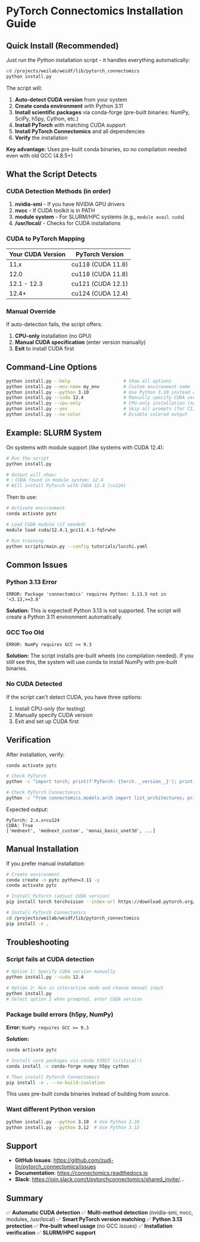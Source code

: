 # PyTorch Connectomics Installation Guide

## Quick Install (Recommended)

Just run the Python installation script - it handles everything automatically:

```bash
cd /projects/weilab/weidf/lib/pytorch_connectomics
python install.py
```

The script will:
1. **Auto-detect CUDA version** from your system
2. **Create conda environment** with Python 3.11
3. **Install scientific packages** via conda-forge (pre-built binaries: NumPy, SciPy, h5py, Cython, etc.)
4. **Install PyTorch** with matching CUDA support
5. **Install PyTorch Connectomics** and all dependencies
6. **Verify** the installation

**Key advantage:** Uses pre-built conda binaries, so no compilation needed even with old GCC (4.8.5+)

## What the Script Detects

### CUDA Detection Methods (in order)

1. **nvidia-smi** - If you have NVIDIA GPU drivers
2. **nvcc** - If CUDA toolkit is in PATH
3. **module system** - For SLURM/HPC systems (e.g., `module avail cuda`)
4. **/usr/local/** - Checks for CUDA installations

### CUDA to PyTorch Mapping

| Your CUDA Version | PyTorch Version |
|-------------------|-----------------|
| 11.x | cu118 (CUDA 11.8) |
| 12.0 | cu118 (CUDA 11.8) |
| 12.1 - 12.3 | cu121 (CUDA 12.1) |
| 12.4+ | cu124 (CUDA 12.4) |

### Manual Override

If auto-detection fails, the script offers:
1. **CPU-only** installation (no GPU)
2. **Manual CUDA specification** (enter version manually)
3. **Exit** to install CUDA first

## Command-Line Options

```bash
python install.py --help                    # Show all options
python install.py --env-name my_env         # Custom environment name
python install.py --python 3.10             # Use Python 3.10 instead of 3.11
python install.py --cuda 12.4               # Manually specify CUDA version
python install.py --cpu-only                # CPU-only installation (no GPU)
python install.py --yes                     # Skip all prompts (for CI/CD)
python install.py --no-color                # Disable colored output
```

## Example: SLURM System

On systems with module support (like systems with CUDA 12.4):

```bash
# Run the script
python install.py

# Output will show:
# ℹ CUDA found in module system: 12.4
# Will install PyTorch with CUDA 12.4 (cu124)
```

Then to use:
```bash
# Activate environment
conda activate pytc

# Load CUDA module (if needed)
module load cuda/12.4.1_gcc11.4.1-fq5rwhn

# Run training
python scripts/main.py --config tutorials/lucchi.yaml
```

## Common Issues

### Python 3.13 Error

```
ERROR: Package 'connectomics' requires Python: 3.13.5 not in '<3.13,>=3.8'
```

**Solution:** This is expected! Python 3.13 is not supported. The script will create a Python 3.11 environment automatically.

### GCC Too Old

```
ERROR: NumPy requires GCC >= 9.3
```

**Solution:** The script installs pre-built wheels (no compilation needed). If you still see this, the system will use conda to install NumPy with pre-built binaries.

### No CUDA Detected

If the script can't detect CUDA, you have three options:
1. Install CPU-only (for testing)
2. Manually specify CUDA version
3. Exit and set up CUDA first

## Verification

After installation, verify:

```bash
conda activate pytc

# Check PyTorch
python -c "import torch; print(f'PyTorch: {torch.__version__}'); print(f'CUDA: {torch.cuda.is_available()}')"

# Check PyTorch Connectomics
python -c "from connectomics.models.arch import list_architectures; print(list_architectures())"
```

Expected output:
```
PyTorch: 2.x.x+cu124
CUDA: True
['mednext', 'mednext_custom', 'monai_basic_unet3d', ...]
```

## Manual Installation

If you prefer manual installation:

```bash
# Create environment
conda create -n pytc python=3.11 -y
conda activate pytc

# Install PyTorch (adjust CUDA version)
pip install torch torchvision --index-url https://download.pytorch.org/whl/cu124

# Install PyTorch Connectomics
cd /projects/weilab/weidf/lib/pytorch_connectomics
pip install -e .
```

## Troubleshooting

### Script fails at CUDA detection

```bash
# Option 1: Specify CUDA version manually
python install.py --cuda 12.4

# Option 2: Run in interactive mode and choose manual input
python install.py
# Select option 2 when prompted, enter CUDA version
```

### Package build errors (h5py, NumPy)

**Error:** `NumPy requires GCC >= 9.3`

**Solution:**
```bash
conda activate pytc

# Install core packages via conda FIRST (critical!)
conda install -c conda-forge numpy h5py cython

# Then install PyTorch Connectomics
pip install -e . --no-build-isolation
```

This uses pre-built conda binaries instead of building from source.

### Want different Python version

```bash
python install.py --python 3.10  # Use Python 3.10
python install.py --python 3.12  # Use Python 3.12
```

## Support

- **GitHub Issues**: https://github.com/zudi-lin/pytorch_connectomics/issues
- **Documentation**: https://connectomics.readthedocs.io
- **Slack**: https://join.slack.com/t/pytorchconnectomics/shared_invite/...

## Summary

✅ **Automatic CUDA detection**
✅ **Multi-method detection** (nvidia-smi, nvcc, modules, /usr/local)
✅ **Smart PyTorch version matching**
✅ **Python 3.13 protection**
✅ **Pre-built wheel usage** (no GCC issues)
✅ **Installation verification**
✅ **SLURM/HPC support**
